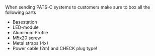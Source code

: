When sending PATS-C systems to customers make sure to box all the following parts

 - Basestation
 - LED-module
 - Aluminum Profile
 - M5x20 screw
 - Metal straps (4x)
 - Power cable (2m) and CHECK plug type!
